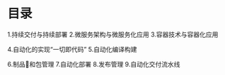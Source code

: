 # 目录
1.持续交付与持续部署
2.微服务架构与微服务化应用
3.容器技术与容器化应用

4.自动化的实现“一切即代码”
5.自动化编译构建

6.制品和包管理
7.自动化部署
8.发布管理
9.自动化交付流水线
